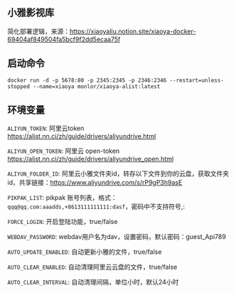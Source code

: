 ## 小雅影视库

简化部署逻辑，来源：https://xiaoyaliu.notion.site/xiaoya-docker-69404af849504fa5bcf9f2dd5ecaa75f

## 启动命令

```
docker run -d -p 5678:80 -p 2345:2345 -p 2346:2346 --restart=unless-stopped --name=xiaoya monlor/xiaoya-alist:latest
```

## 环境变量

`ALIYUN_TOKEN`: 阿里云token https://alist.nn.ci/zh/guide/drivers/aliyundrive.html 

`ALIYUN_OPEN_TOKEN`: 阿里云 open-token https://alist.nn.ci/zh/guide/drivers/aliyundrive_open.html

`ALIYUN_FOLDER_ID`: 阿里云小雅文件夹id，转存以下文件到你的云盘，获取文件夹id，共享链接：https://www.aliyundrive.com/s/rP9gP3h9asE

`PIKPAK_LIST`: pikpak 账号列表，格式：`qqq@qq.com:aaadds,+8613111111111:dasf`，密码中不支持符号,:

`FORCE_LOGIN`: 开启登陆功能，true/false

`WEBDAV_PASSWORD`: webdav用户名为dav，设置密码，默认密码：guest_Api789

`AUTO_UPDATE_ENABLED`: 自动更新小雅的文件，true/false

`AUTO_CLEAR_ENABLED`: 自动清理阿里云云盘的文件，true/false

`AUTO_CLEAR_INTERVAL`: 自动清理间隔，单位小时，默认24小时